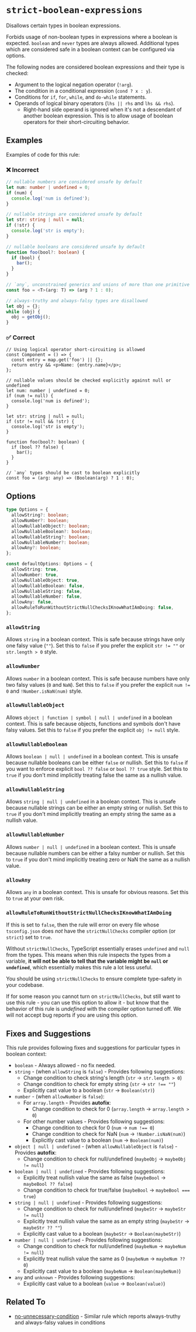# `strict-boolean-expressions`

Disallows certain types in boolean expressions.

Forbids usage of non-boolean types in expressions where a boolean is expected.
`boolean` and `never` types are always allowed.
Additional types which are considered safe in a boolean context can be configured via options.

The following nodes are considered boolean expressions and their type is checked:

- Argument to the logical negation operator (`!arg`).
- The condition in a conditional expression (`cond ? x : y`).
- Conditions for `if`, `for`, `while`, and `do-while` statements.
- Operands of logical binary operators (`lhs || rhs` and `lhs && rhs`).
  - Right-hand side operand is ignored when it's not a descendant of another boolean expression.
    This is to allow usage of boolean operators for their short-circuiting behavior.

## Examples

Examples of code for this rule:

<!--tabs-->

### ❌ Incorrect

```ts
// nullable numbers are considered unsafe by default
let num: number | undefined = 0;
if (num) {
  console.log('num is defined');
}

// nullable strings are considered unsafe by default
let str: string | null = null;
if (!str) {
  console.log('str is empty');
}

// nullable booleans are considered unsafe by default
function foo(bool?: boolean) {
  if (bool) {
    bar();
  }
}

// `any`, unconstrained generics and unions of more than one primitive type are disallowed
const foo = <T>(arg: T) => (arg ? 1 : 0);

// always-truthy and always-falsy types are disallowed
let obj = {};
while (obj) {
  obj = getObj();
}
```

### ✅ Correct

```tsx
// Using logical operator short-circuiting is allowed
const Component = () => {
  const entry = map.get('foo') || {};
  return entry && <p>Name: {entry.name}</p>;
};

// nullable values should be checked explicitly against null or undefined
let num: number | undefined = 0;
if (num != null) {
  console.log('num is defined');
}

let str: string | null = null;
if (str != null && !str) {
  console.log('str is empty');
}

function foo(bool?: boolean) {
  if (bool ?? false) {
    bar();
  }
}

// `any` types should be cast to boolean explicitly
const foo = (arg: any) => (Boolean(arg) ? 1 : 0);
```

## Options

```ts
type Options = {
  allowString?: boolean;
  allowNumber?: boolean;
  allowNullableObject?: boolean;
  allowNullableBoolean?: boolean;
  allowNullableString?: boolean;
  allowNullableNumber?: boolean;
  allowAny?: boolean;
};

const defaultOptions: Options = {
  allowString: true,
  allowNumber: true,
  allowNullableObject: true,
  allowNullableBoolean: false,
  allowNullableString: false,
  allowNullableNumber: false,
  allowAny: false,
  allowRuleToRunWithoutStrictNullChecksIKnowWhatIAmDoing: false,
};
```

### `allowString`

Allows `string` in a boolean context.
This is safe because strings have only one falsy value (`""`).
Set this to `false` if you prefer the explicit `str != ""` or `str.length > 0` style.

### `allowNumber`

Allows `number` in a boolean context.
This is safe because numbers have only two falsy values (`0` and `NaN`).
Set this to `false` if you prefer the explicit `num != 0` and `!Number.isNaN(num)` style.

### `allowNullableObject`

Allows `object | function | symbol | null | undefined` in a boolean context.
This is safe because objects, functions and symbols don't have falsy values.
Set this to `false` if you prefer the explicit `obj != null` style.

### `allowNullableBoolean`

Allows `boolean | null | undefined` in a boolean context.
This is unsafe because nullable booleans can be either `false` or nullish.
Set this to `false` if you want to enforce explicit `bool ?? false` or `bool ?? true` style.
Set this to `true` if you don't mind implicitly treating false the same as a nullish value.

### `allowNullableString`

Allows `string | null | undefined` in a boolean context.
This is unsafe because nullable strings can be either an empty string or nullish.
Set this to `true` if you don't mind implicitly treating an empty string the same as a nullish value.

### `allowNullableNumber`

Allows `number | null | undefined` in a boolean context.
This is unsafe because nullable numbers can be either a falsy number or nullish.
Set this to `true` if you don't mind implicitly treating zero or NaN the same as a nullish value.

### `allowAny`

Allows `any` in a boolean context.
This is unsafe for obvious reasons.
Set this to `true` at your own risk.

### `allowRuleToRunWithoutStrictNullChecksIKnowWhatIAmDoing`

If this is set to `false`, then the rule will error on every file whose `tsconfig.json` does _not_ have the `strictNullChecks` compiler option (or `strict`) set to `true`.

Without `strictNullChecks`, TypeScript essentially erases `undefined` and `null` from the types. This means when this rule inspects the types from a variable, **it will not be able to tell that the variable might be `null` or `undefined`**, which essentially makes this rule a lot less useful.

You should be using `strictNullChecks` to ensure complete type-safety in your codebase.

If for some reason you cannot turn on `strictNullChecks`, but still want to use this rule - you can use this option to allow it - but know that the behavior of this rule is _undefined_ with the compiler option turned off. We will not accept bug reports if you are using this option.

## Fixes and Suggestions

This rule provides following fixes and suggestions for particular types in boolean context:

- `boolean` - Always allowed - no fix needed.
- `string` - (when `allowString` is `false`) - Provides following suggestions:
  - Change condition to check string's length (`str` → `str.length > 0`)
  - Change condition to check for empty string (`str` → `str !== ""`)
  - Explicitly cast value to a boolean (`str` → `Boolean(str)`)
- `number` - (when `allowNumber` is `false`):
  - For `array.length` - Provides **autofix**:
    - Change condition to check for 0 (`array.length` → `array.length > 0`)
  - For other number values - Provides following suggestions:
    - Change condition to check for 0 (`num` → `num !== 0`)
    - Change condition to check for NaN (`num` → `!Number.isNaN(num)`)
    - Explicitly cast value to a boolean (`num` → `Boolean(num)`)
- `object | null | undefined` - (when `allowNullableObject` is `false`) - Provides **autofix**:
  - Change condition to check for null/undefined (`maybeObj` → `maybeObj != null`)
- `boolean | null | undefined` - Provides following suggestions:
  - Explicitly treat nullish value the same as false (`maybeBool` → `maybeBool ?? false`)
  - Change condition to check for true/false (`maybeBool` → `maybeBool === true`)
- `string | null | undefined` - Provides following suggestions:
  - Change condition to check for null/undefined (`maybeStr` → `maybeStr != null`)
  - Explicitly treat nullish value the same as an empty string (`maybeStr` → `maybeStr ?? ""`)
  - Explicitly cast value to a boolean (`maybeStr` → `Boolean(maybeStr)`)
- `number | null | undefined` - Provides following suggestions:
  - Change condition to check for null/undefined (`maybeNum` → `maybeNum != null`)
  - Explicitly treat nullish value the same as 0 (`maybeNum` → `maybeNum ?? 0`)
  - Explicitly cast value to a boolean (`maybeNum` → `Boolean(maybeNum)`)
- `any` and `unknown` - Provides following suggestions:
  - Explicitly cast value to a boolean (`value` → `Boolean(value)`)

## Related To

- [no-unnecessary-condition](no-unnecessary-condition.md) - Similar rule which reports always-truthy and always-falsy values in conditions
